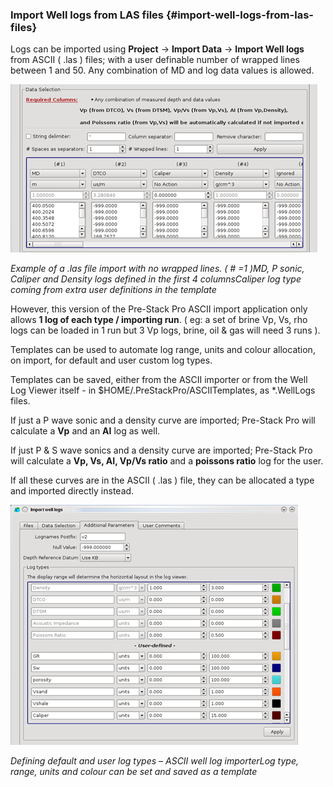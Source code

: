 ### Import Well logs from LAS files {#import-well-logs-from-las-files}

Logs can be imported using **Project** → **Import Data** → **Import Well logs** from ASCII \( .las \) files; with a user definable number of wrapped lines between 1 and 50. Any combination of MD and log data values is allowed.

![](/assets/016_import_well.png)

_Example of a .las file import with no wrapped lines. \( \# =1 \)MD, P sonic, Caliper and Density logs defined in the first 4 columnsCaliper log type coming from extra user definitions in the template_

However, this version of the Pre-Stack Pro ASCII import application only allows **1 log of each type / importing run**. \( eg: a set of brine Vp, Vs, rho logs can be loaded in 1 run but 3 Vp logs, brine, oil & gas will need 3 runs \).

Templates can be used to automate log range, units and colour allocation, on import, for default and user custom log types.

Templates can be saved, either from the ASCII importer or from the Well Log Viewer itself - in $HOME/.PreStackPro/ASCIITemplates, as \*.WellLogs files.

If just a P wave sonic and a density curve are imported; Pre-Stack Pro will calculate a **Vp** and an **AI** log as well.

If just P & S wave sonics and a density curve are imported; Pre-Stack Pro will calculate a **Vp, Vs, AI, Vp/Vs ratio** and a **poissons ratio** log for the user.

If all these curves are in the ASCII \( .las \) file, they can be allocated a type and imported directly instead.

![](/assets/017_import_well.png)

_Defining default and user log types – ASCII well log importerLog type, range, units and colour can be set and saved as a template_

